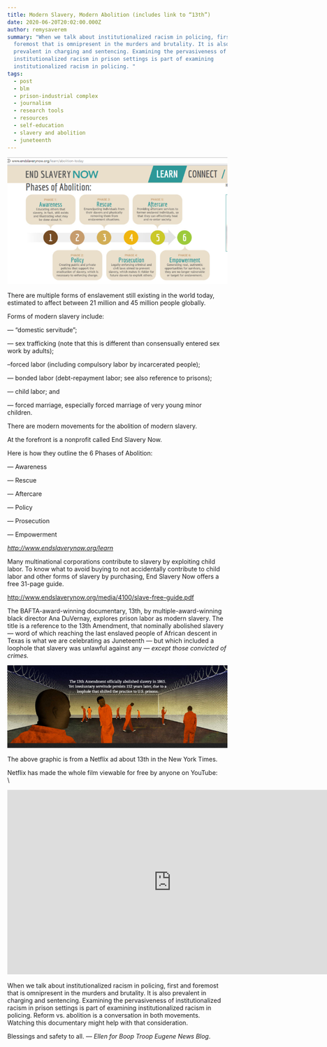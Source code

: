 ```yaml
---
title: Modern Slavery, Modern Abolition (includes link to “13th”)
date: 2020-06-20T20:02:00.000Z
author: remysaverem
summary: "When we talk about institutionalized racism in policing, first and
  foremost that is omnipresent in the murders and brutality. It is also
  prevalent in charging and sentencing. Examining the pervasiveness of
  institutionalized racism in prison settings is part of examining
  institutionalized racism in policing. "
tags:
  - post
  - blm
  - prison-industrial complex
  - journalism
  - research tools
  - resources
  - self-education
  - slavery and abolition
  - juneteenth
---
```

![modern abolition](/static/img/modern-abolition-1-.png)

There are multiple forms of enslavement still existing in the world today, estimated to affect between 21 million and 45 million people globally.

Forms of modern slavery include:

— “domestic servitude”;

— sex trafficking (note that this is different than consensually entered sex work by adults);

–forced labor (including compulsory labor by incarcerated people);

— bonded labor (debt-repayment labor; see also reference to prisons);

— child labor; and

— forced marriage, especially forced marriage of very young minor children.

There are modern movements for the abolition of modern slavery.

At the forefront is a nonprofit called End Slavery Now.

Here is how they outline the 6 Phases of Abolition:

— Awareness

— Rescue

— Aftercare

— Policy

— Prosecution

— Empowerment

*<http://www.endslaverynow.org/learn>*

Many multinational corporations contribute to slavery by exploiting child labor. To know what to avoid buying to not accidentally contribute to child labor and other forms of slavery by purchasing, End Slavery Now offers a free 31-page guide.

<http://www.endslaverynow.org/media/4100/slave-free-guide.pdf>

The BAFTA-award-winning documentary, 13th, by multiple-award-winning black director Ana DuVernay, explores prison labor as modern slavery. The title is a reference to the 13th Amendment, that nominally abolished slavery — word of which reaching the last enslaved people of African descent in Texas is what we are celebrating as Juneteenth — but which included a loophole that slavery was unlawful against any *— except those convicted of crimes.*

![13th loophole](/static/img/13th-loophole-1-.png)

The above graphic is from a Netflix ad about 13th in the New York Times.

Netflix has made the whole film viewable for free by anyone on YouTube:\
\
<iframe class="youtube-player" width="750" height="422" src="https://www.youtube.com/embed/krfcq5pF8u8?version=3&amp;rel=1&amp;fs=1&amp;autohide=2&amp;showsearch=0&amp;showinfo=1&amp;iv_load_policy=1&amp;wmode=transparent" allowfullscreen="true" style="border:0;"></iframe>

When we talk about institutionalized racism in policing, first and foremost that is omnipresent in the murders and brutality. It is also prevalent in charging and sentencing. Examining the pervasiveness of institutionalized racism in prison settings is part of examining institutionalized racism in policing. Reform vs. abolition is a conversation in both movements. Watching this documentary might help with that consideration.

Blessings and safety to all. — *Ellen for Boop Troop Eugene News Blog*.